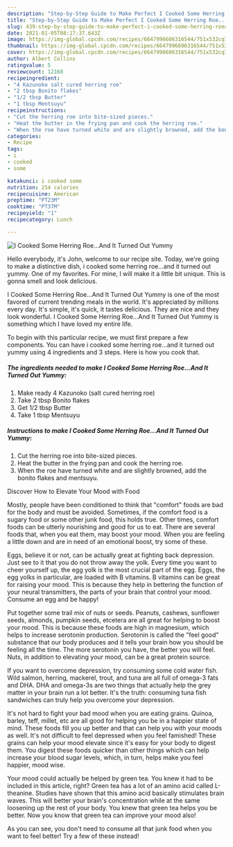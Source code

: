 ```yaml
---
description: "Step-by-Step Guide to Make Perfect I Cooked Some Herring Roe...And It Turned Out Yummy"
title: "Step-by-Step Guide to Make Perfect I Cooked Some Herring Roe...And It Turned Out Yummy"
slug: 439-step-by-step-guide-to-make-perfect-i-cooked-some-herring-roeand-it-turned-out-yummy
date: 2021-01-05T08:17:37.643Z
image: https://img-global.cpcdn.com/recipes/6647996606316544/751x532cq70/i-cooked-some-herring-roeand-it-turned-out-yummy-recipe-main-photo.jpg
thumbnail: https://img-global.cpcdn.com/recipes/6647996606316544/751x532cq70/i-cooked-some-herring-roeand-it-turned-out-yummy-recipe-main-photo.jpg
cover: https://img-global.cpcdn.com/recipes/6647996606316544/751x532cq70/i-cooked-some-herring-roeand-it-turned-out-yummy-recipe-main-photo.jpg
author: Albert Collins
ratingvalue: 5
reviewcount: 12168
recipeingredient:
- "4 Kazunoko salt cured herring roe"
- "2 tbsp Bonito flakes"
- "1/2 tbsp Butter"
- "1 tbsp Mentsuyu"
recipeinstructions:
- "Cut the herring roe into bite-sized pieces."
- "Heat the butter in the frying pan and cook the herring roe."
- "When the roe have turned white and are slightly browned, add the bonito flakes and mentsuyu."
categories:
- Recipe
tags:
- i
- cooked
- some

katakunci: i cooked some 
nutrition: 254 calories
recipecuisine: American
preptime: "PT23M"
cooktime: "PT37M"
recipeyield: "1"
recipecategory: Lunch

---
```



![I Cooked Some Herring Roe...And It Turned Out Yummy](https://img-global.cpcdn.com/recipes/6647996606316544/751x532cq70/i-cooked-some-herring-roeand-it-turned-out-yummy-recipe-main-photo.jpg)

Hello everybody, it's John, welcome to our recipe site. Today, we're going to make a distinctive dish, i cooked some herring roe...and it turned out yummy. One of my favorites. For mine, I will make it a little bit unique. This is gonna smell and look delicious.



I Cooked Some Herring Roe...And It Turned Out Yummy is one of the most favored of current trending meals in the world. It's appreciated by millions every day. It's simple, it's quick, it tastes delicious. They are nice and they look wonderful. I Cooked Some Herring Roe...And It Turned Out Yummy is something which I have loved my entire life.


To begin with this particular recipe, we must first prepare a few components. You can have i cooked some herring roe...and it turned out yummy using 4 ingredients and 3 steps. Here is how you cook that.

<!--inarticleads1-->

##### The ingredients needed to make I Cooked Some Herring Roe...And It Turned Out Yummy:

1. Make ready 4 Kazunoko (salt cured herring roe)
1. Take 2 tbsp Bonito flakes
1. Get 1/2 tbsp Butter
1. Take 1 tbsp Mentsuyu




<!--inarticleads2-->

##### Instructions to make I Cooked Some Herring Roe...And It Turned Out Yummy:

1. Cut the herring roe into bite-sized pieces.
1. Heat the butter in the frying pan and cook the herring roe.
1. When the roe have turned white and are slightly browned, add the bonito flakes and mentsuyu.




Discover How to Elevate Your Mood with Food


Mostly, people have been conditioned to think that "comfort" foods are bad for the body and must be avoided. Sometimes, if the comfort food is a sugary food or some other junk food, this holds true. Other times, comfort foods can be utterly nourishing and good for us to eat. There are several foods that, when you eat them, may boost your mood. When you are feeling a little down and are in need of an emotional boost, try some of these.

Eggs, believe it or not, can be actually great at fighting back depression. Just see to it that you do not throw away the yolk. Every time you want to cheer yourself up, the egg yolk is the most crucial part of the egg. Eggs, the egg yolks in particular, are loaded with B vitamins. B vitamins can be great for raising your mood. This is because they help in bettering the function of your neural transmitters, the parts of your brain that control your mood. Consume an egg and be happy!

Put together some trail mix of nuts or seeds. Peanuts, cashews, sunflower seeds, almonds, pumpkin seeds, etcetera are all great for helping to boost your mood. This is because these foods are high in magnesium, which helps to increase serotonin production. Serotonin is called the "feel good" substance that our body produces and it tells your brain how you should be feeling all the time. The more serotonin you have, the better you will feel. Nuts, in addition to elevating your mood, can be a great protein source.

If you want to overcome depression, try consuming some cold water fish. Wild salmon, herring, mackerel, trout, and tuna are all full of omega-3 fats and DHA. DHA and omega-3s are two things that actually help the grey matter in your brain run a lot better. It's the truth: consuming tuna fish sandwiches can truly help you overcome your depression. 

It's not hard to fight your bad mood when you are eating grains. Quinoa, barley, teff, millet, etc are all good for helping you be in a happier state of mind. These foods fill you up better and that can help you with your moods as well. It's not difficult to feel depressed when you feel famished! These grains can help your mood elevate since it's easy for your body to digest them. You digest these foods quicker than other things which can help increase your blood sugar levels, which, in turn, helps make you feel happier, mood wise.

Your mood could actually be helped by green tea. You knew it had to be included in this article, right? Green tea has a lot of an amino acid called L-theanine. Studies have shown that this amino acid basically stimulates brain waves. This will better your brain's concentration while at the same loosening up the rest of your body. You knew that green tea helps you be better. Now you know that green tea can improve your mood also!

As you can see, you don't need to consume all that junk food when you want to feel better! Try a few of these instead!

